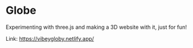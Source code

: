 # Globe
Experimenting with three.js and making a 3D website with it, just for fun!

Link: https://vibeygloby.netlify.app/
